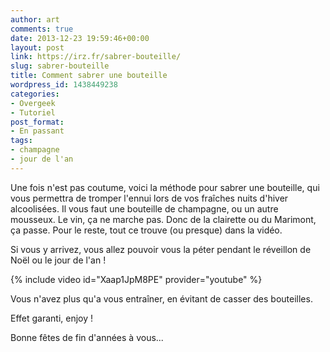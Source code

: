 ```yaml
---
author: art
comments: true
date: 2013-12-23 19:59:46+00:00
layout: post
link: https://irz.fr/sabrer-bouteille/
slug: sabrer-bouteille
title: Comment sabrer une bouteille
wordpress_id: 1438449238
categories:
- Overgeek
- Tutoriel
post_format:
- En passant
tags:
- champagne
- jour de l'an
---
```


Une fois n'est pas coutume, voici la méthode pour sabrer une bouteille, qui vous permettra de tromper l'ennui lors de vos fraîches nuits d'hiver alcoolisées. Il vous faut une bouteille de champagne, ou un autre mousseux. Le vin, ça ne marche pas. Donc de la clairette ou du Marimont, ça passe. Pour le reste, tout ce trouve (ou presque) dans la vidéo. 

Si vous y arrivez, vous allez pouvoir vous la péter pendant le réveillon de Noël ou le jour de l'an !

{% include video id="Xaap1JpM8PE" provider="youtube" %}

Vous n'avez plus qu'a vous entraîner, en évitant de casser des bouteilles.

Effet garanti, enjoy !

Bonne fêtes de fin d'années à vous...
